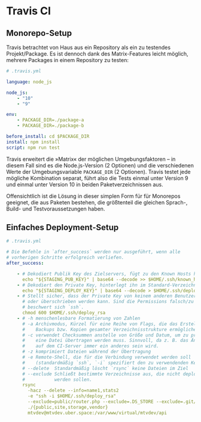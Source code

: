 # Travis CI

## Monorepo-Setup
Travis betrachtet von Haus aus ein Repository als ein zu testendes Projekt/Package. Es ist dennoch dank des Matrix-Features leicht möglich, mehrere Packages in einem Repository zu testen:

```yaml
# .travis.yml

language: node_js

node_js:
    - "10"
    - "9"

env:
    - PACKAGE_DIR=./package-a
    - PACKAGE_DIR=./package-b

before_install: cd $PACKAGE_DIR
install: npm install
script: npm run test
```

Travis erweitert die »Matrix« der möglichen Umgebungsfaktoren – in diesem Fall sind es die Node.js-Version (2 Optionen) und die verschiedenen Werte der Umgebungsvariable `PACKAGE_DIR` (2 Optionen). Travis testet jede mögliche Kombination separat, führt also die Tests einmal unter Version 9 und einmal unter Version 10 in beiden Paketverzeichnissen aus.

Offensichtlich ist die Lösung in dieser simplen Form für für Monorepos geeignet, die aus Paketen bestehen, die größtenteil die gleichen Sprach-, Build- und Testvoraussetzungen haben.

## Einfaches Deployment-Setup
```yaml
# .travis.yml

# Die Befehle in `after_success` werden nur ausgeführt, wenn alle
# vorherigen Schritte erfolgreich verliefen.
after_success:

    - # Dekodiert Publik Key des Zielservers, fügt zu den Known Hosts hinzu
      echo "${STAGING_PUB_KEY}" | base64 --decode >> $HOME/.ssh/known_hosts
    - # Dekodiert den Private Key, hinterlegt ihn im Standard-Verzeichnis
      echo "${STAGING_DEPLOY_KEY}" | base64 --decode > $HOME/.ssh/deploy_rsa
    - # Stellt sicher, dass der Private Key von keinem anderen Benutzer gelesen
      # oder überschrieben werden kann. Sind die Permissions falsch/zu offen
      # beschwert sich `ssh`.
      chmod 600 $HOME/.ssh/deploy_rsa
    - # -h menschenlesbare Formatierung von Zahlen
      # -a Archivmodus, Kürzel für eine Reihe von Flags, die das Erstellen von
      #    Backups bzw. Kopien gesamter Verzeichnisstrukture ermöglichen
      # -c verwendet Checksummen anstelle von Größe und Datum, um zu prüfen, ob
      #    eine Datei übertragen werden muss. Sinnvoll, da z. B. das Änderungsdatum
      #    auf dem CI-Server immer ein anderes sein wird.
      # -z komprimiert Dateien während der Übertragung
      # -e Remote-Shell, die für die Verbindung verwendet werden soll
      #    (standardmäßig `ssh`, `-i` spezifiert den zu verwendenden Key)
      # --delete  Standardmäßig löscht `rsync` keine Dateien im Ziel
      # --exclude Schließt bestimmte Verzeichnisse aus, die nicht deployt
      #           werden sollen.
      rsync
        -hacz --delete --info=name1,stats2
        -e "ssh -i $HOME/.ssh/deploy_rsa"
        --exclude=public/router.php --exclude=.DS_STORE --exclude=.git/
        ./{public,site,storage,vendor}
        mtvdev@mtvdev.uber.space:/var/www/virtual/mtvdev/api
```
